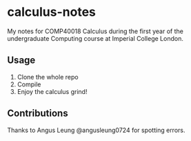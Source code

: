 # calculus-notes
My notes for COMP40018 Calculus during the first year of the undergraduate Computing course at Imperial College London.

## Usage
1. Clone the whole repo
2. Compile
3. Enjoy the calculus grind!

## Contributions
Thanks to Angus Leung @angusleung0724 for spotting errors.
